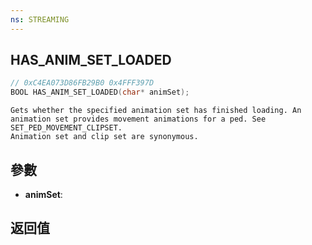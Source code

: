 ```yaml
---
ns: STREAMING
---
```

## HAS_ANIM_SET_LOADED

```c
// 0xC4EA073D86FB29B0 0x4FFF397D
BOOL HAS_ANIM_SET_LOADED(char* animSet);
```

```
Gets whether the specified animation set has finished loading. An animation set provides movement animations for a ped. See SET_PED_MOVEMENT_CLIPSET.  
Animation set and clip set are synonymous.  
```

## 參數
* **animSet**: 

## 返回值
